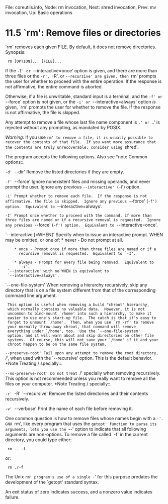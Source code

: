 File: coreutils.info,  Node: rm invocation,  Next: shred invocation,  Prev: mv invocation,  Up: Basic operations

11.5 `rm': Remove files or directories
======================================

`rm' removes each given FILE.  By default, it does not remove
directories.  Synopsis:

     rm [OPTION]... [FILE]...

   If the `-I' or `--interactive=once' option is given, and there are
more than three files or the `-r', `-R', or `--recursive' are given,
then `rm' prompts the user for whether to proceed with the entire
operation.  If the response is not affirmative, the entire command is
aborted.

   Otherwise, if a file is unwritable, standard input is a terminal, and
the `-f' or `--force' option is not given, or the `-i' or
`--interactive=always' option _is_ given, `rm' prompts the user for
whether to remove the file.  If the response is not affirmative, the
file is skipped.

   Any attempt to remove a file whose last file name component is `.'
or `..' is rejected without any prompting, as mandated by POSIX.

   _Warning_: If you use `rm' to remove a file, it is usually possible
to recover the contents of that file.  If you want more assurance that
the contents are truly unrecoverable, consider using `shred'.

   The program accepts the following options.  Also see *note Common
options::.

`-d'
`--dir'
     Remove the listed directories if they are empty.

`-f'
`--force'
     Ignore nonexistent files and missing operands, and never prompt
     the user.  Ignore any previous `--interactive' (`-i') option.

`-i'
     Prompt whether to remove each file.  If the response is not
     affirmative, the file is skipped.  Ignore any previous `--force'
     (`-f') option.  Equivalent to `--interactive=always'.

`-I'
     Prompt once whether to proceed with the command, if more than three
     files are named or if a recursive removal is requested.  Ignore any
     previous `--force' (`-f') option.  Equivalent to
     `--interactive=once'.

`--interactive [=WHEN]'
     Specify when to issue an interactive prompt.  WHEN may be omitted,
     or one of:
        * never - Do not prompt at all.

        * once - Prompt once if more than three files are named or if a
          recursive removal is requested.  Equivalent to `-I'.

        * always - Prompt for every file being removed.  Equivalent to
          `-i'.
     `--interactive' with no WHEN is equivalent to
     `--interactive=always'.

`--one-file-system'
     When removing a hierarchy recursively, skip any directory that is
     on a file system different from that of the corresponding command
     line argument.

     This option is useful when removing a build "chroot" hierarchy,
     which normally contains no valuable data.  However, it is not
     uncommon to bind-mount `/home' into such a hierarchy, to make it
     easier to use one's start-up file.  The catch is that it's easy to
     forget to unmount `/home'.  Then, when you use `rm -rf' to remove
     your normally throw-away chroot, that command will remove
     everything under `/home', too.  Use the `--one-file-system'
     option, and it will warn about and skip directories on other file
     systems.  Of course, this will not save your `/home' if it and your
     chroot happen to be on the same file system.

`--preserve-root'
     Fail upon any attempt to remove the root directory, `/', when used
     with the `--recursive' option.  This is the default behavior.
     *Note Treating / specially::.

`--no-preserve-root'
     Do not treat `/' specially when removing recursively.  This option
     is not recommended unless you really want to remove all the files
     on your computer.  *Note Treating / specially::.

`-r'
`-R'
`--recursive'
     Remove the listed directories and their contents recursively.

`-v'
`--verbose'
     Print the name of each file before removing it.


   One common question is how to remove files whose names begin with a
`-'.  GNU `rm', like every program that uses the `getopt' function to
parse its arguments, lets you use the `--' option to indicate that all
following arguments are non-options.  To remove a file called `-f' in
the current directory, you could type either:

     rm -- -f

or:

     rm ./-f

   The Unix `rm' program's use of a single `-' for this purpose
predates the development of the `getopt' standard syntax.

   An exit status of zero indicates success, and a nonzero value
indicates failure.

